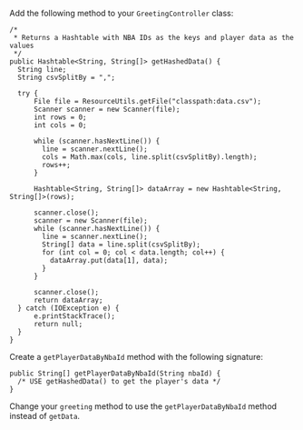 Add the following method to your `GreetingController` class:

```
/*
 * Returns a Hashtable with NBA IDs as the keys and player data as the values
 */ 
public Hashtable<String, String[]> getHashedData() {
  String line;
  String csvSplitBy = ",";

  try {
      File file = ResourceUtils.getFile("classpath:data.csv");
      Scanner scanner = new Scanner(file);
      int rows = 0;
      int cols = 0;

      while (scanner.hasNextLine()) {
        line = scanner.nextLine();
        cols = Math.max(cols, line.split(csvSplitBy).length);
        rows++;
      }

      Hashtable<String, String[]> dataArray = new Hashtable<String, String[]>(rows);

      scanner.close();
      scanner = new Scanner(file);
      while (scanner.hasNextLine()) {
        line = scanner.nextLine();
        String[] data = line.split(csvSplitBy);
        for (int col = 0; col < data.length; col++) {
          dataArray.put(data[1], data);
        }
      }

      scanner.close();
      return dataArray;
  } catch (IOException e) {
      e.printStackTrace();
      return null;
  }
}
```

Create a `getPlayerDataByNbaId` method with the following signature:

```
public String[] getPlayerDataByNbaId(String nbaId) {
  /* USE getHashedData() to get the player's data */
}
```

Change your `greeting` method to use the `getPlayerDataByNbaId` method instead of `getData`.
